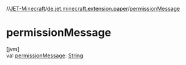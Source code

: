 //[JET-Minecraft](../../index.md)/[de.jet.minecraft.extension.paper](index.md)/[permissionMessage](permission-message.md)

# permissionMessage

[jvm]\
val [permissionMessage](permission-message.md): [String](https://kotlinlang.org/api/latest/jvm/stdlib/kotlin/-string/index.html)
